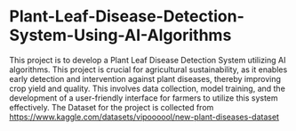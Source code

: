 # Plant-Leaf-Disease-Detection-System-Using-AI-Algorithms
This project is to develop a Plant Leaf Disease Detection System utilizing AI algorithms.
This project is crucial for agricultural sustainability, as it enables early detection and intervention against plant diseases, thereby improving crop yield and quality.
This involves data collection, model training, and the development of a user-friendly interface for farmers to utilize this system effectively.
The Dataset for the project is collected from https://www.kaggle.com/datasets/vipoooool/new-plant-diseases-dataset
